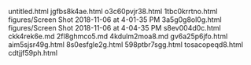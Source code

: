 untitled.html
jgfbs8k4ae.html
o3c60pvjr38.html
1tbc0krrtno.html
figures/Screen Shot 2018-11-06 at 4-01-35 PM
3a5g0g8ol0g.html
figures/Screen Shot 2018-11-06 at 4-04-35 PM
s8ev004d0c.html
ckk4rek6e.md
2fl8ghmco5.md
4kdulm2moa8.md
gv6a25p6jfo.html
aim5sjsr49g.html
8s0esfgle2g.html
598ptbr7sgg.html
tosacopeqd8.html
cdtjjf59ph.html